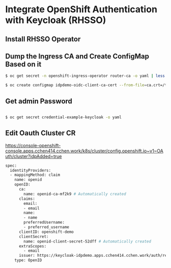 # Integrate OpenShift Authentication with Keycloak (RHSSO)

## Install RHSSO Operator

## Dump the Ingress CA and Create ConfigMap Based on it

```bash
$ oc get secret -n openshift-ingress-operator router-ca -o yaml | less

$ oc create configmap idpdemo-oidc-client-ca-cert --from-file=ca.crt=/tmp/ingress-ca.crt -n openshift-config
```

## Get admin Password

```bash

$ oc get secret credential-example-keycloak -o yaml

```

## Edit Oauth Cluster CR

<https://console-openshift-console.apps.cchen414.cchen.work/k8s/cluster/config.openshift.io~v1~OAuth/cluster?idpAdded=true>

```bash
spec:
  identityProviders:
  - mappingMethod: claim
    name: openid
    openID:
      ca:
        name: openid-ca-mf2k9 # Automatically created
      claims:
        email:
        - email
        name:
        - name
        preferredUsername:
        - preferred_username
      clientID: openshift-demo
      clientSecret:
        name: openid-client-secret-52dff # Automatically created
      extraScopes:
        - email
      issuer: https://keycloak-idpdemo.apps.cchen414.cchen.work/auth/realms/openshift-demo
    type: OpenID
```
